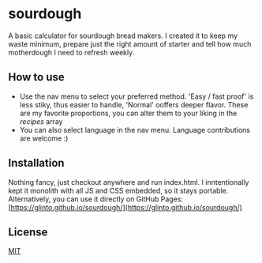 # sourdough

A basic calculator for sourdough bread makers. I created it to keep my waste minimum, prepare just the right amount of starter and tell how much motherdough I need to refresh weekly.

## How to use

- Use the nav menu to select your preferred method. 'Easy / fast proof' is less stiky, thus easier to handle, 'Normal' ooffers deeper flavor. These are my favorite proportions, you can alter them to your liking in the *recipes* array
- You can also select language in the nav menu. Language contributions are welcome :)

## Installation

Nothing fancy, just checkout anywhere and run index.html. I inntentionally kept it monolith with all JS and CSS embedded, so it stays portable. Alternatively, you can use it directly on GitHub Pages: [https://glinto.github.io/sourdough/](https://glinto.github.io/sourdough/)

## License

[MIT](LICENSE)
